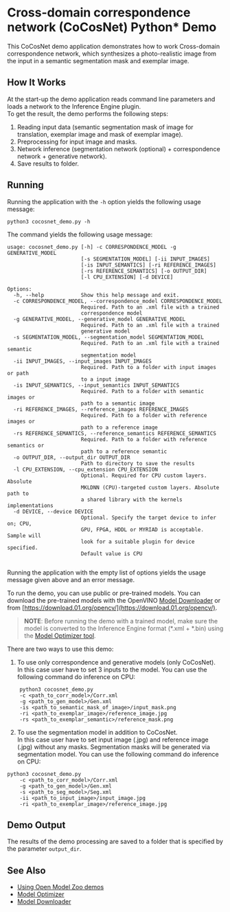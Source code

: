# Cross-domain correspondence network (CoCosNet) Python* Demo

This CoCosNet demo application demonstrates how to work Cross-domain correspondence network, which synthesizes a photo-realistic image from the input in a semantic segmentation mask and exemplar image.

## How It Works

At the start-up the demo application reads command line parameters and loads a network to the Inference Engine plugin. \
To get the result, the demo performs the following steps:

1. Reading input data (semantic segmentation mask of image for translation, exemplar image and mask of exemplar image).
2. Preprocessing for input image and masks.
3. Network inference (segmentation network (optional) + correspondence network + generative network).
4. Save results to folder.

## Running

Running the application with the `-h` option yields the following usage message:

```
python3 cocosnet_demo.py -h
```
The command yields the following usage message:
```
usage: cocosnet_demo.py [-h] -c CORRESPONDENCE_MODEL -g GENERATIVE_MODEL
                        [-s SEGMENTATION_MODEL] [-ii INPUT_IMAGES]
                        [-is INPUT_SEMANTICS] [-ri REFERENCE_IMAGES]
                        [-rs REFERENCE_SEMANTICS] [-o OUTPUT_DIR]
                        [-l CPU_EXTENSION] [-d DEVICE]

Options:
  -h, --help            Show this help message and exit.
  -c CORRESPONDENCE_MODEL, --correspondence_model CORRESPONDENCE_MODEL
                        Required. Path to an .xml file with a trained
                        correspondence model
  -g GENERATIVE_MODEL, --generative_model GENERATIVE_MODEL
                        Required. Path to an .xml file with a trained
                        generative model
  -s SEGMENTATION_MODEL, --segmentation_model SEGMENTATION_MODEL
                        Required. Path to an .xml file with a trained semantic
                        segmentation model
  -ii INPUT_IMAGES, --input_images INPUT_IMAGES
                        Required. Path to a folder with input images or path
                        to a input image
  -is INPUT_SEMANTICS, --input_semantics INPUT_SEMANTICS
                        Required. Path to a folder with semantic images or
                        path to a semantic image
  -ri REFERENCE_IMAGES, --reference_images REFERENCE_IMAGES
                        Required. Path to a folder with reference images or
                        path to a reference image
  -rs REFERENCE_SEMANTICS, --reference_semantics REFERENCE_SEMANTICS
                        Required. Path to a folder with reference semantics or
                        path to a reference semantic
  -o OUTPUT_DIR, --output_dir OUTPUT_DIR
                        Path to directory to save the results
  -l CPU_EXTENSION, --cpu_extension CPU_EXTENSION
                        Optional. Required for CPU custom layers. Absolute
                        MKLDNN (CPU)-targeted custom layers. Absolute path to
                        a shared library with the kernels implementations
  -d DEVICE, --device DEVICE
                        Optional. Specify the target device to infer on; CPU,
                        GPU, FPGA, HDDL or MYRIAD is acceptable. Sample will
                        look for a suitable plugin for device specified.
                        Default value is CPU


```

Running the application with the empty list of options yields the usage message given above and an error message.

To run the demo, you can use public or pre-trained models. You can download the pre-trained models with the OpenVINO [Model Downloader](../../../tools/downloader/README.md) or from [https://download.01.org/opencv/](https://download.01.org/opencv/).

> **NOTE**: Before running the demo with a trained model, make sure the model is converted to the Inference Engine format (\*.xml + \*.bin) using the [Model Optimizer tool](https://docs.openvinotoolkit.org/latest/_docs_MO_DG_Deep_Learning_Model_Optimizer_DevGuide.html).

There are two ways to use this demo:
1. To use only correspondence and generative models (only CoCosNet). \
In this case user have to set 3 inputs to the model.
You can use the following command do inference on CPU:
```
    python3 cocosnet_demo.py
    -c <path_to_corr_model>/Corr.xml
    -g <path_to_gen_model>/Gen.xml
    -is <path_to_semantic_mask_of_image>/input_mask.png
    -ri <path_to_exemplar_image>/reference_image.jpg
    -rs <path_to_exemplar_semantic>/reference_mask.png
```

2. To use the segmentation model in addition to CoCosNet. \
In this case user have to set input image (.jpg) and reference image (.jpg) without any masks.
Segmentation masks will be generated via segmentation model.
You can use the following command do inference on CPU:
```
python3 cocosnet_demo.py
    -c <path_to_corr_model>/Corr.xml
    -g <path_to_gen_model>/Gen.xml
    -s <path_to_seg_model>/Seg.xml
    -ii <path_to_input_image>/input_image.jpg
    -ri <path_to_exemplar_image>/reference_image.jpg
```

## Demo Output

The results of the demo processing are saved to a folder that is specified by the parameter `output_dir`.

## See Also

* [Using Open Model Zoo demos](../../README.md)
* [Model Optimizer](https://docs.openvinotoolkit.org/latest/_docs_MO_DG_Deep_Learning_Model_Optimizer_DevGuide.html)
* [Model Downloader](../../../tools/downloader/README.md)
